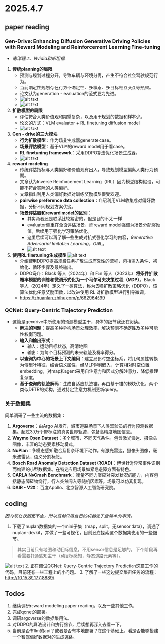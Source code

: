 # 2025.4.7

## paper reading

### Gen-Drive: Enhancing Diffusion Generative Driving Policies with Reward Modeling and Reinforcement Learning Fine-tuning

- *南洋理工、Nvidia和斯坦福*

1. **传统planning的局限**
    - 预测与规划过程分开，导致车辆与环境分离，产生不符合社会驾驶规范行为。
    - 当前确定性规划存在行为不确定性、多模态、多目标相互交互等瓶颈。
    - 论文认为generation - evaluation的范式更为先进。
    - ![alt text](../image/image-1.png)
    - ![alt text](../image/image-2.png)
2. **扩散模型的局限**
    - 评估符合人类价值观和期望复杂，以及用于规划的数据和样本少。
    - 论文的方式：VLM evaluator + RL finetuning diffusion model
    - ![alt text](../image/image-3.png)
3. **Gen - drive的三大模块**
    - **行为扩散模型**：作为场景生成器generate case。
    - **场景评估模型**：基于VLM的reward model用于看case。
    - **RL finetuning framework**：采用DDPO算法优化场景生成器。
    - ![alt text](../image/image-6.png)
4. **reward modeling**
    - 传统评估指标与人类偏好和价值观有出入，导致规划模型偏离人类行为预期。
    - 文章认为Inverse Reinforcement Learning（IRL）因为模型结构假设，可能不符合实际的人类偏好。
    - 文章指出利用人类偏好数据对训练奖励模型很受欢迎。
    - **pairwise preference data collection**：介绍利用VLM收集成对偏好数据，分析不同规划方案优劣。
    - **场景评估器和reward model的区别**：
      - 其实两者还是联系比较紧密的，但是目的不太一样
      - evaluator侧重在全面评估场景，而reward model强调为场景分配奖励值，后续用于强化学习策略优化。
      - 这里后续可以再了解一些生成对抗式强化学习的内容，*Generative Adversarial Imitation Learning，GAIL*。
      - ![alt text](../image/v2-e3a5654c0291f8ec9096c87532f4ff62_1440w.jpg)
5. **使用RL finetuning生成模型**
    ![alt text](../image/image16.png)
      - 介绍使用DDPO提高规控任务扩散生成有效性的流程，包括输入条件、初始化、循环步骤及最终输出。
      - DDPO简介：Black 等人（2024年）和 Fan 等人（2023年）**将条件扩散概率模型的训练和微调形式化为一个马尔可夫决策过程（MDP）**。Black 等人（2024年）定义了一类算法，称为去噪扩散策略优化（DDPO），该算法优化任意奖励函数，以改进使用 RL 对扩散模型进行引导微调。
      - https://zhuanlan.zhihu.com/p/662964699

### QCNet: Query-Centric Trajectory Prediction

- 这篇是gendrive中所使用的预测模型主干，具体的细节我还在阅读。
  - **解决的问题**：提高多种异构场景处理效率，解决预测不确定性及多种可能性权衡问题。
  - **输入和输出形式**：
    - 输入：运动目标状态，高清地图
    - 输出：为每个目标预测的未来轨迹及概率得分。
  - **以查询为中心的场景上下文编码**：建立局部时空坐标系，将几何属性转换为傅里叶特征，结合语义属性，经MLP得到嵌入，计算相对时空位置embedding，对map和agent采用自注意力和因式分解注意力，降低推理复杂度。
  - **基于查询的轨迹解码**：生成自适应轨迹锚，再由基于锚的模块优化，两个类似DETR的架构，通过特定注意力机制更新query。

### 关于数据集

简单调研了一些主流的数据集：

1. **Argoverse**：由Argo AI发布，城市道路场景下人类驾驶员的行为预测数据集。超过30万个带标注的真实世界轨迹，包括高精度地图信息。
2. **Waymo Open Dataset**：多个城市，不同天气条件。包含激光雷达、摄像头图像，丰富的动态要素移动模式。
3. **NuPlan**：多模态感知融合及复杂环境下动作。有激光雷达，摄像头图像，毫米波雷达，语义分割标签。
4. **Bosch Road Anomaly Detection Dataset (ROAD)**：博世针对异常事件识别而构建的小型数据集。在特定应用场景如紧急避障方面有特色。
5. **CARLA NoCrash Benchmark**：衡量不同方案应对突发状况的能力，内容包括静态障碍物绕行，行人突然闯入等随机因素等。场景可以仿真复现。
6. **DAIR - V2X**：百度Apollo、北京智源人工智能研究院。

## coding

*因为现在权限还不全，所以目前只用自己的机器做了些简单的事情。*

1. 下载了nuplan数据集的一个mini子集（map，split，无sensor data），调通了nuplan-devkit，并做了一些可视化，目前还在探索这个数据集使用的一些细节。

> 其实目前只有地图和动目标信息，不用sensor信息是足够的。
> 下个阶段再看需要打通感知主干（动目标感知，静态道路元素等）。

![alt text](../image/image-14.png)
2. 正在调试QCNet: Query-Centric Trajectory Prediction这篇工作的代码，目前还有一些工程上的小问题。
3. 了解了一些这边提交集群任务的流程：http://10.15.89.177:8889/

## Todos

1. 继续调研reward modeling paper reading，以及一些其他工作。
2. 完成qcnet的部署。
3. 调研argoverse的数据集用法。
4. 对DDPO的算法设计和执行细节，后续想再深入去看一下。
5. 当前是否有llm的api？或者是否有本地部署？在这个基础上，看是否能够搭建一个智驾偏好数据对的生成通路。
